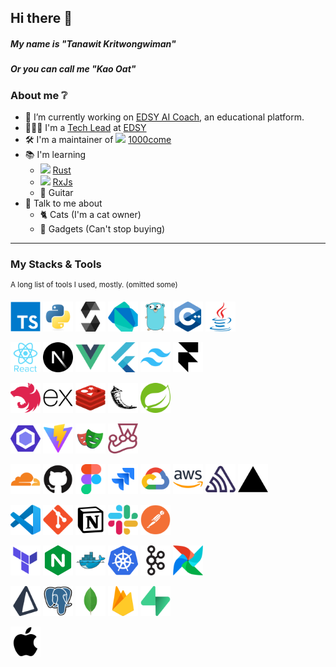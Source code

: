 ## Hi there 👋

##### My name is "Tanawit Kritwongwiman"
##### Or you can call me "Kao Oat"  

### About me ❔
- 🔭 I’m currently working on [EDSY AI Coach](https://coach.edsy.co), an educational platform.
- 👨🏻‍💻 I'm a <ins>Tech Lead</ins> at [EDSY](https://www.linkedin.com/company/edsyai)
- 🛠️ I'm a maintainer of <img width="16px" src="https://www.1000come.com/favicon.svg" /> [1000come](https://www.1000come.com)
- 📚 I'm learning  
  - <img width="16px" src="https://cdn.jsdelivr.net/gh/devicons/devicon@latest/icons/rust/rust-original.svg" /> [Rust](https://www.rust-lang.org/)
  - <img width="16px" src="https://cdn.jsdelivr.net/gh/devicons/devicon@latest/icons/rxjs/rxjs-original.svg" /> [RxJs](https://rxjs.dev/)
  - 🎸 Guitar
- 💬 Talk to me about  
  - 🐈 Cats (I'm a cat owner)
  - 🤖 Gadgets (Can't stop buying)

<hr />

### My Stacks & Tools

<sup>A long list of tools I used, mostly. (omitted some)</sup>

<p>
 <img width="48" src="https://raw.githubusercontent.com/devicons/devicon/master/icons/typescript/typescript-original.svg" />
 <img width="48" src="https://raw.githubusercontent.com/devicons/devicon/master/icons/python/python-original.svg" />
 <img width="48" src="https://raw.githubusercontent.com/devicons/devicon/master/icons/solidity/solidity-original.svg" />
 <img width="48" src="https://raw.githubusercontent.com/devicons/devicon/master/icons/dart/dart-original.svg" />
 <img width="48" src="https://raw.githubusercontent.com/devicons/devicon/master/icons/go/go-original.svg" />
 <img width="48" src="https://raw.githubusercontent.com/devicons/devicon/master/icons/cplusplus/cplusplus-original.svg" />
 <img width="48" src="https://raw.githubusercontent.com/devicons/devicon/master/icons/java/java-original.svg" />
</p>

<p>
 <img width="48" src="https://raw.githubusercontent.com/devicons/devicon/master/icons/react/react-original-wordmark.svg" />
 <img width="48" src="https://raw.githubusercontent.com/devicons/devicon/master/icons/nextjs/nextjs-original.svg" />
 <img width="48" src="https://raw.githubusercontent.com/devicons/devicon/master/icons/vuejs/vuejs-original.svg" />
 <img width="48" src="https://raw.githubusercontent.com/devicons/devicon/master/icons/flutter/flutter-original.svg" />
 <img width="48" src="https://raw.githubusercontent.com/devicons/devicon/master/icons/tailwindcss/tailwindcss-original.svg" />
 <img width="48" src="https://raw.githubusercontent.com/devicons/devicon/master/icons/framermotion/framermotion-original.svg" />
</p>

<p>
 <img width="48" src="https://raw.githubusercontent.com/devicons/devicon/master/icons/nestjs/nestjs-original.svg" />
 <img width="48" src="https://raw.githubusercontent.com/devicons/devicon/master/icons/express/express-original.svg" />
 <img width="48" src="https://raw.githubusercontent.com/devicons/devicon/master/icons/redis/redis-original.svg" />
 <img width="48" src="https://raw.githubusercontent.com/devicons/devicon/master/icons/flask/flask-original.svg" />
 <img width="48" src="https://raw.githubusercontent.com/devicons/devicon/master/icons/spring/spring-original.svg" />
</p>

<p>
 <img width="48" src="https://raw.githubusercontent.com/devicons/devicon/master/icons/eslint/eslint-original.svg" />
 <img width="48" src="https://raw.githubusercontent.com/devicons/devicon/master/icons/vitejs/vitejs-original.svg" />
 <img width="48" src="https://raw.githubusercontent.com/devicons/devicon/master/icons/playwright/playwright-original.svg" />
 <img width="48" src="https://raw.githubusercontent.com/devicons/devicon/master/icons/jest/jest-plain.svg" />
</p>

<p>
 <img width="48" src="https://raw.githubusercontent.com/devicons/devicon/master/icons/cloudflare/cloudflare-original.svg" />
 <img width="48" src="https://raw.githubusercontent.com/devicons/devicon/master/icons/github/github-original.svg" />
 <img width="48" src="https://raw.githubusercontent.com/devicons/devicon/master/icons/figma/figma-original.svg" />
 <img width="48" src="https://raw.githubusercontent.com/devicons/devicon/master/icons/jira/jira-original.svg" />
 <img width="48" src="https://raw.githubusercontent.com/devicons/devicon/master/icons/googlecloud/googlecloud-original.svg" />
 <img width="48" src="https://raw.githubusercontent.com/devicons/devicon/master/icons/amazonwebservices/amazonwebservices-original-wordmark.svg" />
 <img width="48" src="https://raw.githubusercontent.com/devicons/devicon/master/icons/sentry/sentry-original.svg" />
 <img width="48" src="https://raw.githubusercontent.com/devicons/devicon/master/icons/vercel/vercel-original.svg" />
</p>

<p>
 <img width="48" src="https://raw.githubusercontent.com/devicons/devicon/master/icons/vscode/vscode-original.svg" />
 <img width="48" src="https://raw.githubusercontent.com/devicons/devicon/master/icons/git/git-original.svg" />
 <img width="48" src="https://raw.githubusercontent.com/devicons/devicon/master/icons/notion/notion-original.svg" />
 <img width="48" src="https://raw.githubusercontent.com/devicons/devicon/master/icons/slack/slack-original.svg" />
 <img width="48" src="https://raw.githubusercontent.com/devicons/devicon/master/icons/postman/postman-original.svg" />
</p>

<p>
 <img width="48" src="https://raw.githubusercontent.com/devicons/devicon/master/icons/terraform/terraform-original.svg" />
 <img width="48" src="https://raw.githubusercontent.com/devicons/devicon/master/icons/nginx/nginx-original.svg" />
 <img width="48" src="https://raw.githubusercontent.com/devicons/devicon/master/icons/docker/docker-original.svg" />
 <img width="48" src="https://raw.githubusercontent.com/devicons/devicon/master/icons/kubernetes/kubernetes-original.svg" />
 <img width="48" src="https://raw.githubusercontent.com/devicons/devicon/master/icons/apachekafka/apachekafka-original.svg" />
 <img width="48" src="https://raw.githubusercontent.com/devicons/devicon/master/icons/apacheairflow/apacheairflow-original.svg" />
</p>

<p>
 <img width="48" src="https://raw.githubusercontent.com/devicons/devicon/master/icons/prisma/prisma-original.svg" />
 <img width="48" src="https://raw.githubusercontent.com/devicons/devicon/master/icons/postgresql/postgresql-original.svg" />
 <img width="48" src="https://raw.githubusercontent.com/devicons/devicon/master//icons/mongodb/mongodb-original.svg"" />
 <img width="48" src="https://raw.githubusercontent.com/devicons/devicon/master/icons/firebase/firebase-original.svg" />
 <img width="48" src="https://raw.githubusercontent.com/devicons/devicon/master/icons/supabase/supabase-original.svg" />
</p>

<p>
 <img width="48" src="https://raw.githubusercontent.com/devicons/devicon/master/icons/apple/apple-original.svg" />
</p>
<!--  
**kaoths/kaoths** is a ✨ _special_ ✨ repository because its `README.md` (this file) appears on your GitHub profile.

Here are some ideas to get you started:

- 🔭 I’m currently working on ...
- 🌱 I’m currently learning ...
- 👯 I’m looking to collaborate on ...
- 🤔 I’m looking for help with ...
- 💬 Ask me about ...
- 📫 How to reach me: ...
- 😄 Pronouns: ...
- ⚡ Fun fact: ...
-->
